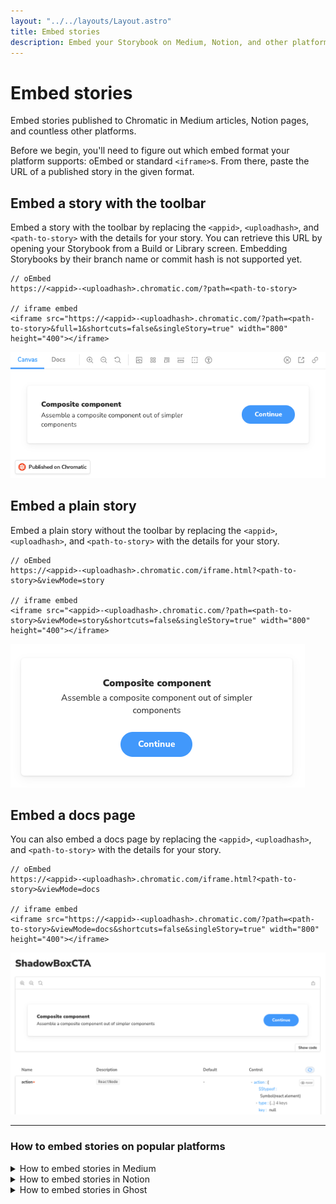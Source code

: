 ```yaml
---
layout: "../../layouts/Layout.astro"
title: Embed stories
description: Embed your Storybook on Medium, Notion, and other platforms
---
```


# Embed stories

Embed stories published to Chromatic in Medium articles, Notion pages, and countless other platforms.

Before we begin, you'll need to figure out which embed format your platform supports: oEmbed or standard `<iframe>`s. From there, paste the URL of a published story in the given format.

## Embed a story with the toolbar

Embed a story with the toolbar by replacing the `<appid>`, `<uploadhash>`, and `<path-to-story>` with the details for your story. You can retrieve this URL by opening your Storybook from a Build or Library screen. Embedding Storybooks by their branch name or commit hash is not supported yet.

```shell
// oEmbed
https://<appid>-<uploadhash>.chromatic.com/?path=<path-to-story>

// iframe embed
<iframe src="https://<appid>-<uploadhash>.chromatic.com/?path=<path-to-story>&full=1&shortcuts=false&singleStory=true" width="800" height="400"></iframe>
```

![Full Storybook embed on Medium](../../images/embed-story-toolbar.png)

## Embed a plain story

Embed a plain story without the toolbar by replacing the `<appid>`, `<uploadhash>`, and `<path-to-story>` with the details for your story.

```shell
// oEmbed
https://<appid>-<uploadhash>.chromatic.com/iframe.html?<path-to-story>&viewMode=story

// iframe embed
<iframe src="<appid>-<uploadhash>.chromatic.com/?path=<path-to-story>&viewMode=story&shortcuts=false&singleStory=true" width="800" height="400"></iframe>
```

![Plain canvas embed on Medium](../../images/embed-story.png)

## Embed a docs page

You can also embed a docs page by replacing the `<appid>`, `<uploadhash>`, and `<path-to-story>` with the details for your story.

```shell
// oEmbed
https://<appid>-<uploadhash>.chromatic.com/iframe.html?<path-to-story>&viewMode=docs

// iframe embed
<iframe src="https://<appid>-<uploadhash>.chromatic.com/?path=<path-to-story>&viewMode=docs&shortcuts=false&singleStory=true" width="800" height="400"></iframe>
```

![Docs page embed on Medium](../../images/embed-docs.png)

---

### How to embed stories on popular platforms

<details>

<summary>How to embed stories in Medium</summary>

Paste the Storybook URL into your Medium article, then press Enter. The embed will automatically resize to fit the height of your story.

While editing an article, Medium renders all embeds non-interactive. Once you publish, the embed will be interactive. [View live demo on Medium »](https://medium.com/@ghengeveld/embedding-storybook-on-medium-ce8a280c03ad)

</details>

<details>

<summary>How to embed stories in Notion</summary>

In your Notion doc type `/embed`, press Enter, then paste the Storybook URL as the embed link. You can manually resize the embed as needed.

![Notion embed command](../../images/embed-notion.png)

</details>

<details>

<summary>How to embed stories in Ghost</summary>

In your Ghost post type `/html`, press Enter, then paste the `<iframe>` URL. You can manually resize the embed via the height and width properties as needed.

![Notion embed command](../../images/embed-ghost.png)

</details>
